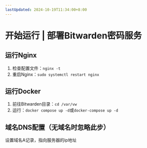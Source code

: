 ```yaml
---
lastUpdated: 2024-10-19T11:34:00+8:00
---
```


# 开始运行 | 部署Bitwarden密码服务

## 运行Nginx

1. 检查配置文件：```nginx -t```
2. 重启Nginx：```sudo systemctl restart nginx```

## 运行Docker

1. 前往Bitwarden目录：```cd /var/vw```
2. 运行：```docker compose up -d```或```docker-compose up -d```

## 域名DNS配置（无域名时忽略此步）

设置域名A记录，指向服务器的ip地址